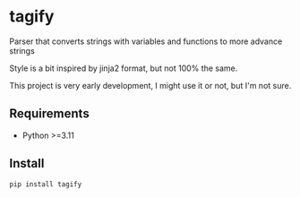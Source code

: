 # tagify
Parser that converts strings with variables and functions to more advance strings

Style is a bit inspired by jinja2 format, but not 100% the same.

This project is very early development, I might use it or not, but I'm not sure.

## Requirements
- Python >=3.11

## Install
```
pip install tagify
```

